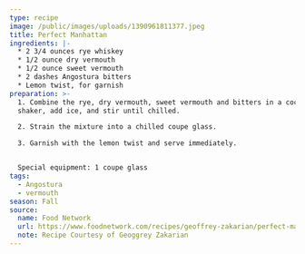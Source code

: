 ```yaml
---
type: recipe
image: /public/images/uploads/1390961811377.jpeg
title: Perfect Manhattan
ingredients: |-
  * 2 3/4 ounces rye whiskey
  * 1/2 ounce dry vermouth 
  * 1/2 ounce sweet vermouth 
  * 2 dashes Angostura bitters 
  * Lemon twist, for garnish 
preparation: >-
  1. Combine the rye, dry vermouth, sweet vermouth and bitters in a cocktail
  shaker, add ice, and stir until chilled. 

  2. Strain the mixture into a chilled coupe glass. 

  3. Garnish with the lemon twist and serve immediately.


  Special equipment: 1 coupe glass
tags:
  - Angostura
  - vermouth
season: Fall
source:
  name: Food Network
  url: https://www.foodnetwork.com/recipes/geoffrey-zakarian/perfect-manhattan-2286044
  note: Recipe Courtesy of Geoggrey Zakarian
---
```

